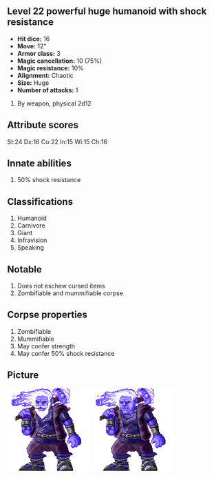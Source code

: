 ## Level 22 powerful huge humanoid with shock resistance
- **Hit dice:** 16
- **Move:** 12"
- **Armor class:** 3
- **Magic cancellation:** 10 (75%)
- **Magic resistance:** 10%
- **Alignment:** Chaotic
- **Size:** Huge
- **Number of attacks:** 1
1. By weapon, physical 2d12
## Attribute scores
St:24 Dx:16 Co:22 In:15 Wi:15 Ch:16
## Innate abilities
1. 50% shock resistance
## Classifications
1. Humanoid
2. Carnivore
3. Giant
4. Infravision
5. Speaking
## Notable
1. Does not eschew cursed items
2. Zombifiable and mummifiable corpse
## Corpse properties
1. Zombifiable
2. Mummifiable
3. May confer strength
4. May confer 50% shock resistance
## Picture
![Storm giant](https://github.com/hyvanmielenpelit/GnollHackTileSet/blob/main/Monsters/storm_giant/storm_giant.png) ![Storm giantess](https://github.com/hyvanmielenpelit/GnollHackTileSet/blob/main/Monsters/storm_giant/storm_giant_female.png)
